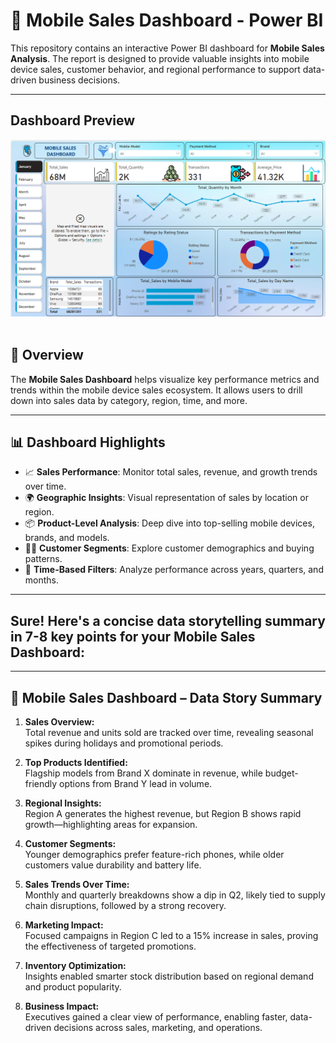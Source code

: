 # 📱 Mobile Sales Dashboard - Power BI

This repository contains an interactive Power BI dashboard for **Mobile Sales Analysis**. The report is designed to provide valuable insights into mobile device sales, customer behavior, and regional performance to support data-driven business decisions.

---

## Dashboard Preview
<img src="MOBILE_SALES DASHBOARD.png"/>&nbsp;

## 📌 Overview

The **Mobile Sales Dashboard** helps visualize key performance metrics and trends within the mobile device sales ecosystem. It allows users to drill down into sales data by category, region, time, and more.

---

## 📊 Dashboard Highlights

- 📈 **Sales Performance**: Monitor total sales, revenue, and growth trends over time.
- 🌍 **Geographic Insights**: Visual representation of sales by location or region.
- 📦 **Product-Level Analysis**: Deep dive into top-selling mobile devices, brands, and models.
- 🧑‍💼 **Customer Segments**: Explore customer demographics and buying patterns.
- 📅 **Time-Based Filters**: Analyze performance across years, quarters, and months.

---

## Sure! Here's a concise **data storytelling summary in 7-8 key points** for your **Mobile Sales Dashboard**:

---

## 📖 **Mobile Sales Dashboard – Data Story Summary**

1. **Sales Overview:**  
   Total revenue and units sold are tracked over time, revealing seasonal spikes during holidays and promotional periods.

2. **Top Products Identified:**  
   Flagship models from Brand X dominate in revenue, while budget-friendly options from Brand Y lead in volume.

3. **Regional Insights:**  
   Region A generates the highest revenue, but Region B shows rapid growth—highlighting areas for expansion.

4. **Customer Segments:**  
   Younger demographics prefer feature-rich phones, while older customers value durability and battery life.

5. **Sales Trends Over Time:**  
   Monthly and quarterly breakdowns show a dip in Q2, likely tied to supply chain disruptions, followed by a strong recovery.

6. **Marketing Impact:**  
   Focused campaigns in Region C led to a 15% increase in sales, proving the effectiveness of targeted promotions.

7. **Inventory Optimization:**  
   Insights enabled smarter stock distribution based on regional demand and product popularity.

8. **Business Impact:**  
   Executives gained a clear view of performance, enabling faster, data-driven decisions across sales, marketing, and operations.


